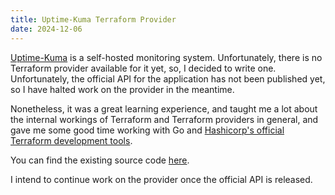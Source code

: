 ```yaml
---
title: Uptime-Kuma Terraform Provider
date: 2024-12-06
---
```


[Uptime-Kuma](https://github.com/louislam/uptime-kuma) is a self-hosted monitoring system. Unfortunately, there is no Terraform provider available for it yet, so, I decided
to write one. Unfortunately, the official API for the application has not been published yet, so I have halted work on the provider
in the meantime.

Nonetheless, it was a great learning experience, and taught me a lot about the internal workings of Terraform and Terraform providers
in general, and gave me some good time working with Go and [Hashicorp's official Terraform development tools](https://www.hashicorp.com/blog/terraform-provider-code-generation-now-in-tech-preview).

You can find the existing source code [here](https://github.com/TheodoreHerzfeld/terraform-provider-uptime-kuma).

I intend to continue work on the provider once the official API is released.